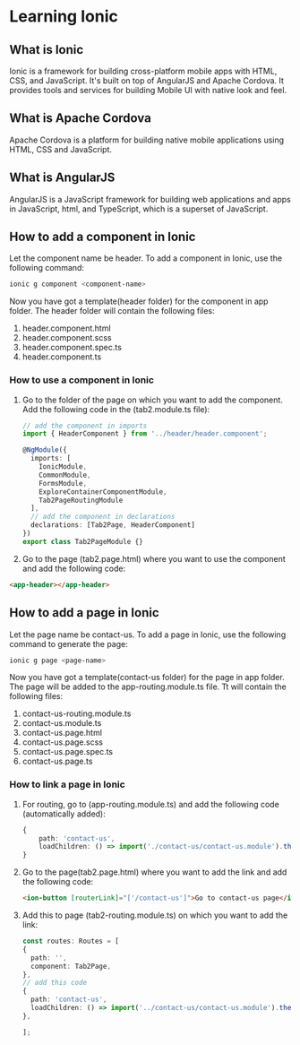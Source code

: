 # Learning Ionic

## What is Ionic

Ionic is a framework for building cross-platform mobile apps with HTML, CSS, and JavaScript. It's built on top of AngularJS and Apache Cordova. It provides tools and services for building Mobile UI with native look and feel.

## What is Apache Cordova

Apache Cordova is a platform for building native mobile applications using HTML, CSS and JavaScript.

## What is AngularJS

AngularJS is a JavaScript framework for building web applications and apps in JavaScript, html, and TypeScript, which is a superset of JavaScript.

## How to add a component in Ionic

Let the component name be header.
To add a component in Ionic, use the following command:

```bash
ionic g component <component-name>
```

Now you have got a template(header folder) for the component in app folder.
The header folder will contain the following files:

1. header.component.html
2. header.component.scss
3. header.component.spec.ts
4. header.component.ts

### How to use a component in Ionic

1. Go to the folder of the page on which you want to add the component. Add the following code in the (tab2.module.ts file):
  
    ```typescript
    // add the component in imports
    import { HeaderComponent } from '../header/header.component';

    @NgModule({
      imports: [
        IonicModule,
        CommonModule,
        FormsModule,
        ExploreContainerComponentModule,
        Tab2PageRoutingModule
      ],
      // add the component in declarations
      declarations: [Tab2Page, HeaderComponent]
    })
    export class Tab2PageModule {}
    ```

2. Go to the page (tab2.page.html) where you want to use the component and add the following code:

  ```html
  <app-header></app-header>
  ```

## How to add a page in Ionic

Let the page name be contact-us.
To add a page in Ionic, use the following command to generate the page:

```bash
ionic g page <page-name>
```

Now you have got a template(contact-us folder) for the page in app folder.
The page will be added to the app-routing.module.ts file.
Tt will contain the following files:

1. contact-us-routing.module.ts
2. contact-us.module.ts
3. contact-us.page.html
4. contact-us.page.scss
5. contact-us.page.spec.ts
6. contact-us.page.ts

### How to link a page in Ionic

1. For routing, go to (app-routing.module.ts) and add the following code (automatically added):

    ```typescript
    {
        path: 'contact-us',
        loadChildren: () => import('./contact-us/contact-us.module').then( m => m.ContactUsPageModule)
    }
    ```

2. Go to the page(tab2.page.html) where you want to add the link and add the following code:

    ```html
    <ion-button [routerLink]="['/contact-us']">Go to contact-us page</ion-button>
    ```

3. Add this to page (tab2-routing.module.ts) on which you want to add the link:

    ```typescript
    const routes: Routes = [
    {
      path: '',
      component: Tab2Page,
    },
    // add this code
    {
      path: 'contact-us',
      loadChildren: () => import('../contact-us/contact-us.module').then( m => m.ContactUsPageModule)
    },

    ];
    ```
